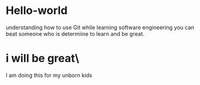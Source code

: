 # Hello-world
understanding how to use Git while learning software engineering
you can beat someone who is determiine to learn and be great.
# i will be great\
I am doing this for my unborn kids
